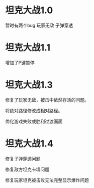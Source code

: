 # 坦克大战1.0 
暂时有两个bug 玩家无敌 子弹穿透

# 坦克大战1.1 
增加了P键暂停

# 坦克大战1.3  

修复了玩家无敌，被击中依然存活的问题。

将绝对路径修改成相对路径。
             
优化游戏失败或胜利过渡画面

# 坦克大战1.4

修复子弹穿透问题

修复敌方坦克卡墙问题

修复玩家坦克被击败无法完整显示爆炸问题

